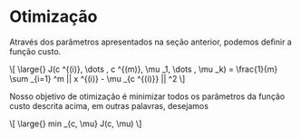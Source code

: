 # Otimização

Através dos parâmetros apresentados na seção anterior, podemos definir a função custo.

\\[
  \large{} J(c ^{(i)}, \dots , c ^{(m)}, \mu _1, \dots , \mu _k) = \frac{1}{m}
    \sum _{i=1} ^m || x ^{(i)} - \mu _{c ^{(i)}} || ^2
\\]

Nosso objetivo de otimização é minimizar todos os parâmetros da função custo descrita acima, em
outras palavras, desejamos

\\[
  \large{} min _{c, \mu} J(c, \mu)
\\]
